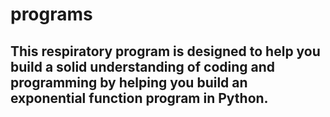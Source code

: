 # programs
## This respiratory program is designed to help you build a solid understanding of coding and programming by helping you build an exponential function program in Python.
